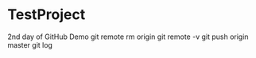 # TestProject
2nd day of GitHub Demo
git remote rm origin
git remote -v
git push origin master
git log
